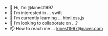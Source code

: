 - 👋 Hi, I’m @kinest1997
- 👀 I’m interested in ... swift
- 🌱 I’m currently learning ... html,css,js
- 💞️ I’m looking to collaborate on ...?
- 📫 How to reach me ... kinest1997@naver.com

<!---
kinest1997/kinest1997 is a ✨ special ✨ repository because its `README.md` (this file) appears on your GitHub profile.
You can click the Preview link to take a look at your changes.
--->
